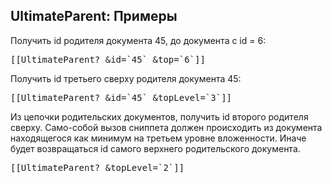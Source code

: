 
<meta http-equiv="Content-Type" content="text/html; charset=utf-8">
<h2>UltimateParent: Примеры</h2>

<p>Получить id родителя документа 45, до документа с id = 6:</p>
<pre class="brush: html;">[[UltimateParent? &id=`45` &top=`6`]]</pre>
<p>Получить id третьего сверху родителя документа 45:</p>
<pre class="brush: html;">[[UltimateParent? &id=`45` &topLevel=`3`]]</pre>
<p>Из цепочки родительских документов, получить id второго родителя сверху. Само-собой вызов сниппета должен происходить из документа находящегося как минимум на третьем уровне вложенности. Иначе будет возвращаться id самого верхнего родительского документа.</p>
<pre class="brush: html;">[[UltimateParent? &topLevel=`2`]]</pre>
